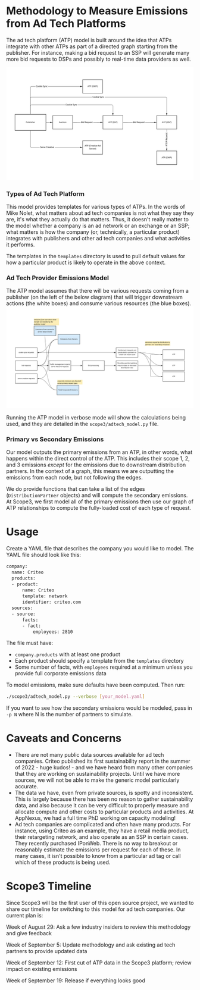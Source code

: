 # Methodology to Measure Emissions from Ad Tech Platforms
The ad tech platform (ATP) model is built around the idea that ATPs integrate with other ATPs as part of a directed graph starting from the publisher. For instance, making a bid request to an SSP will generate many more bid requests to DSPs and possibly to real-time data providers as well.

![ATP Request Model](atp_request_model.jpg)

### Types of Ad Tech Platform
This model provides templates for various types of ATPs. In the words of Mike Nolet, what matters about ad tech companies is not what they say they are, it's what they actually do that matters. Thus, it doesn't really matter to the model whether a company is an ad network or an exchange or an SSP; what matters is how the company (or, technically, a particular product) integrates with publishers and other ad tech companies and what activities it performs.

The templates in the `templates` directory is used to pull default values for how a particular product is likely to operate in the above context.

### Ad Tech Provider Emissions Model
The ATP model assumes that there will be various requests coming from a publisher (on the left of the below diagram) that will trigger downstream actions (the white boxes) and consume various resources (the blue boxes).
![ATP Emissions Model](atp_emissions_model.jpg)

Running the ATP model in verbose mode will show the calculations being used, and they are detailed in the `scope3/adtech_model.py` file.

### Primary vs Secondary Emissions
Our model outputs the primary emissions from an ATP, in other words, what happens within the direct control of the ATP. This includes their scope 1, 2, and 3 emissions *except* for the emissions due to downstream distribution partners. In the context of a graph, this means we are outputting the emissions from each node, but not following the edges.

We do provide functions that can take a list of the edges (`DistributionPartner` objects) and will compute the secondary emissions. At Scope3, we first model all of the primary emissions then use our graph of ATP relationships to compute the fully-loaded cost of each type of request.

# Usage
Create a YAML file that describes the company you would like to model. The YAML file should look like this:
```
company:
  name: Criteo
  products:
  - product:
      name: Criteo
      template: network
      identifier: criteo.com
  sources:
  - source:
      facts:
      - fact:
          employees: 2810
```
The file must have:
- `company.products` with at least one product
- Each product should specify a template from the `templates` directory
- Some number of facts, with `employees` required at a minimum unless you provide full corporate emissions data

To model emissions, make sure defaults have been computed. Then run:
```sh
./scope3/adtech_model.py --verbose [your_model.yaml]
```

If you want to see how the secondary emissions would be modeled, pass in `-p N` where N is the number of partners to simulate.

# Caveats and Concerns
- There are not many public data sources available for ad tech companies. Criteo published its first sustainability report in the summer of 2022 - huge kudos! - and we have heard from many other companies that they are working on sustainability projects. Until we have more sources, we will not be able to make the generic model particularly accurate.
- The data we have, even from private sources, is spotty and inconsistent. This is largely because there has been no reason to gather sustainability data, and also because it can be very difficult to properly measure and allocate compute and other costs to particular products and activities. At AppNexus, we had a full time PhD working on capacity modeling!
- Ad tech companies are complicated and often have many products. For instance, using Criteo as an example, they have a retail media product, their retargeting network, and also operate as an SSP in certain cases. They recently purchased IPonWeb. There is no way to breakout or reasonably estimate the emissions per request for each of these. In many cases, it isn't possible to know from a particular ad tag or call which of these products is being used.

# Scope3 Timeline
Since Scope3 will be the first user of this open source project, we wanted to share our timeline for switching to this model for ad tech companies. Our current plan is:

Week of August 29: Ask a few industry insiders to review this methodology and give feedback

Week of September 5: Update methodology and ask existing ad tech partners to provide updated data

Week of September 12: First cut of ATP data in the Scope3 platform; review impact on existing emissions

Week of September 19: Release if everything looks good
